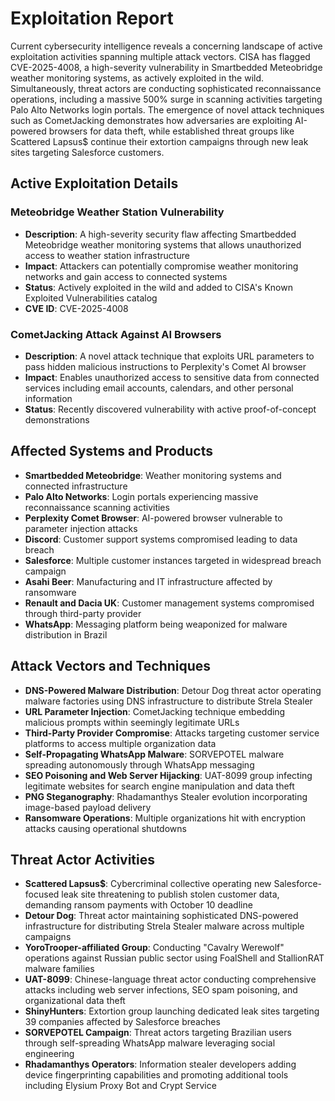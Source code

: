 # Exploitation Report

Current cybersecurity intelligence reveals a concerning landscape of active exploitation activities spanning multiple attack vectors. CISA has flagged CVE-2025-4008, a high-severity vulnerability in Smartbedded Meteobridge weather monitoring systems, as actively exploited in the wild. Simultaneously, threat actors are conducting sophisticated reconnaissance operations, including a massive 500% surge in scanning activities targeting Palo Alto Networks login portals. The emergence of novel attack techniques such as CometJacking demonstrates how adversaries are exploiting AI-powered browsers for data theft, while established threat groups like Scattered Lapsus$ continue their extortion campaigns through new leak sites targeting Salesforce customers.

## Active Exploitation Details

### Meteobridge Weather Station Vulnerability
- **Description**: A high-severity security flaw affecting Smartbedded Meteobridge weather monitoring systems that allows unauthorized access to weather station infrastructure
- **Impact**: Attackers can potentially compromise weather monitoring networks and gain access to connected systems
- **Status**: Actively exploited in the wild and added to CISA's Known Exploited Vulnerabilities catalog
- **CVE ID**: CVE-2025-4008

### CometJacking Attack Against AI Browsers
- **Description**: A novel attack technique that exploits URL parameters to pass hidden malicious instructions to Perplexity's Comet AI browser
- **Impact**: Enables unauthorized access to sensitive data from connected services including email accounts, calendars, and other personal information
- **Status**: Recently discovered vulnerability with active proof-of-concept demonstrations

## Affected Systems and Products

- **Smartbedded Meteobridge**: Weather monitoring systems and connected infrastructure
- **Palo Alto Networks**: Login portals experiencing massive reconnaissance scanning activities
- **Perplexity Comet Browser**: AI-powered browser vulnerable to parameter injection attacks
- **Discord**: Customer support systems compromised leading to data breach
- **Salesforce**: Multiple customer instances targeted in widespread breach campaign
- **Asahi Beer**: Manufacturing and IT infrastructure affected by ransomware
- **Renault and Dacia UK**: Customer management systems compromised through third-party provider
- **WhatsApp**: Messaging platform being weaponized for malware distribution in Brazil

## Attack Vectors and Techniques

- **DNS-Powered Malware Distribution**: Detour Dog threat actor operating malware factories using DNS infrastructure to distribute Strela Stealer
- **URL Parameter Injection**: CometJacking technique embedding malicious prompts within seemingly legitimate URLs
- **Third-Party Provider Compromise**: Attacks targeting customer service platforms to access multiple organization data
- **Self-Propagating WhatsApp Malware**: SORVEPOTEL malware spreading autonomously through WhatsApp messaging
- **SEO Poisoning and Web Server Hijacking**: UAT-8099 group infecting legitimate websites for search engine manipulation and data theft
- **PNG Steganography**: Rhadamanthys Stealer evolution incorporating image-based payload delivery
- **Ransomware Operations**: Multiple organizations hit with encryption attacks causing operational shutdowns

## Threat Actor Activities

- **Scattered Lapsus$**: Cybercriminal collective operating new Salesforce-focused leak site threatening to publish stolen customer data, demanding ransom payments with October 10 deadline
- **Detour Dog**: Threat actor maintaining sophisticated DNS-powered infrastructure for distributing Strela Stealer malware across multiple campaigns
- **YoroTrooper-affiliated Group**: Conducting "Cavalry Werewolf" operations against Russian public sector using FoalShell and StallionRAT malware families
- **UAT-8099**: Chinese-language threat actor conducting comprehensive attacks including web server infections, SEO spam poisoning, and organizational data theft
- **ShinyHunters**: Extortion group launching dedicated leak sites targeting 39 companies affected by Salesforce breaches
- **SORVEPOTEL Campaign**: Threat actors targeting Brazilian users through self-spreading WhatsApp malware leveraging social engineering
- **Rhadamanthys Operators**: Information stealer developers adding device fingerprinting capabilities and promoting additional tools including Elysium Proxy Bot and Crypt Service